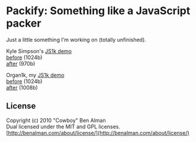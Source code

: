 # Packify: Something like a JavaScript packer #

Just a little something I'm working on (totally unfinished).

Kyle Simpson's [JS1k demo](http://js1k.com/demo/424)  
[before](http://benalman.com/code/projects/javascript-packify/examples/getify.min.js) (1024b)  
[after](http://benalman.com/code/projects/javascript-packify/examples/getify.pck.js) (970b)

Organ1k, my [JS1k demo](http://js1k.com/demo/450)  
[before](http://benalman.com/code/projects/javascript-packify/examples/organ1k.min.js) (1024b)  
[after](http://benalman.com/code/projects/javascript-packify/examples/organ1k.pck.js) (1008b)

## License ##
Copyright (c) 2010 "Cowboy" Ben Alman  
Dual licensed under the MIT and GPL licenses.  
[http://benalman.com/about/license/](http://benalman.com/about/license/)
